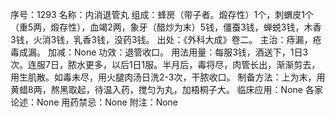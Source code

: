 序号：1293
名称：内消退管丸
组成：蜂房（带子者。煅存性）1个，刺蝟皮1个（重5两，煅存性），血竭2两，象牙（醋炒为末）5钱，僵蚕3钱，蝉蜕3钱，木香3钱，火消3钱，乳香3钱，没药3钱。
出处：《外科大成》卷二。
主治：痔漏，疮毒成漏。
加减：None
功效：退管收口。
用法用量：每服3钱，酒送下，1日3次。连服7日，脓水更多，以后1日1服。半月后，毒将尽，肉管长出，渐渐剪去，用生肌散。如毒未尽，用火腿肉汤日洗2-3次，干脓收口。
制备方法：上为末，用黄蜡8两，熬黑取起，待温入药，搅匀为丸，加梧桐子大。
临床应用：None
各家论述：None
用药禁忌：None
附注：None
